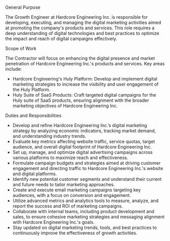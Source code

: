 General Purpose

The Growth Engineer at Hardcore Engineering Inc. is responsible for developing, executing, and managing the digital marketing activities aimed at promoting the company's products and services. This role requires a deep understanding of digital technologies and best practices to optimize the impact and reach of digital campaigns effectively.

Scope of Work

The Contractor will focus on enhancing the digital presence and market penetration of Hardcore Engineering Inc.'s products and services. Key areas include:

- Hardcore Engineering's Huly Platform: Develop and implement digital marketing strategies to increase the visibility and user engagement of the Huly Platform.
- Huly Suite of SaaS Products: Craft targeted digital campaigns for the Huly suite of SaaS products, ensuring alignment with the broader marketing objectives of Hardcore Engineering Inc.

Duties and Responsibilities

- Develop and refine Hardcore Engineering Inc.’s digital marketing strategy by analyzing economic indicators, tracking market demand, and understanding industry trends.
- Evaluate key metrics affecting website traffic, service quotas, target audience, and overall digital footprint of Hardcore Engineering Inc.
- Set up, manage, and optimize digital advertising campaigns across various platforms to maximize reach and effectiveness.
- Formulate campaign budgets and strategies aimed at driving customer engagement and directing traffic to Hardcore Engineering Inc.'s website and digital platforms.
- Identify new potential customer segments and understand their current and future needs to tailor marketing approaches.
- Create and execute email marketing campaigns targeting key audiences, with a focus on conversion and engagement.
- Utilize advanced metrics and analytics tools to measure, analyze, and report the success and ROI of marketing campaigns.
- Collaborate with internal teams, including product development and sales, to ensure cohesive marketing strategies and messaging alignment with Hardcore Engineering Inc.'s goals.
- Stay updated on digital marketing trends, tools, and best practices to continuously improve the effectiveness of growth activities.
